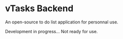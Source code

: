 # vTasks Backend
An open-source to do list application for personnal use.

Development in progress... Not ready for use.
